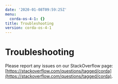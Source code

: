 ```yaml
---
date: '2020-01-08T09:59:25Z'
menu:
  corda-os-4-1: {}
title: Troubleshooting
version: corda-os-4-1
---
```



# Troubleshooting

Please report any issues on our StackOverflow page: [https://stackoverflow.com/questions/tagged/corda](https://stackoverflow.com/questions/tagged/corda).



